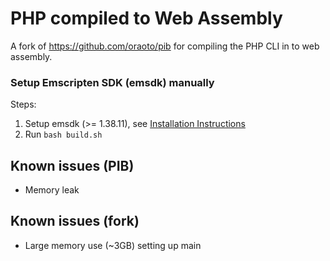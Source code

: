 # PHP compiled to Web Assembly

A fork of https://github.com/oraoto/pib for compiling the PHP CLI in to web assembly.

### Setup Emscripten SDK (emsdk) manually

Steps:

1. Setup emsdk (>= 1.38.11), see [Installation Instructions](https://github.com/juj/emsdk#installation-instructions)
2. Run `bash build.sh`

## Known issues (PIB)

+ Memory leak

## Known issues (fork)

+ Large memory use (~3GB) setting up main
